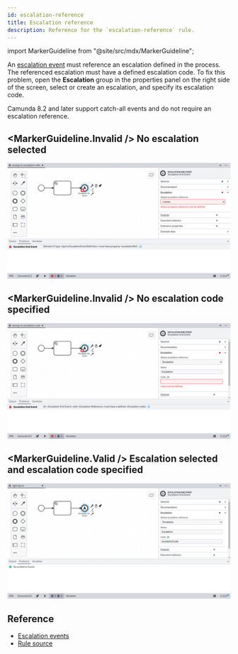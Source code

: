 ```yaml
---
id: escalation-reference
title: Escalation reference
description: Reference for the `escalation-reference` rule.
---
```


import MarkerGuideline from "@site/src/mdx/MarkerGuideline";

An [escalation event](../../../../bpmn/escalation-events/) must reference an escalation defined in the process. The referenced escalation must have a defined escalation code. To fix this problem, open the **Escalation** group in the properties panel on the right side of the screen, select or create an escalation, and specify its escalation code.

Camunda 8.2 and later support catch-all events and do not require an escalation reference.

## <MarkerGuideline.Invalid /> No escalation selected

![No escalation selected](./img/escalation-reference/wrong-no-escalation-reference.png)

## <MarkerGuideline.Invalid /> No escalation code specified

![No escalation code specified](./img/escalation-reference/wrong-no-escalation-code.png)

## <MarkerGuideline.Valid /> Escalation selected and escalation code specified

![Escalation selected and escalation code specified](./img/escalation-reference/right.png)

## Reference

- [Escalation events](../../../../bpmn/escalation-events/)
- [Rule source](https://github.com/camunda/bpmnlint-plugin-camunda-compat/blob/main/rules/camunda-cloud/escalation-reference.js)
